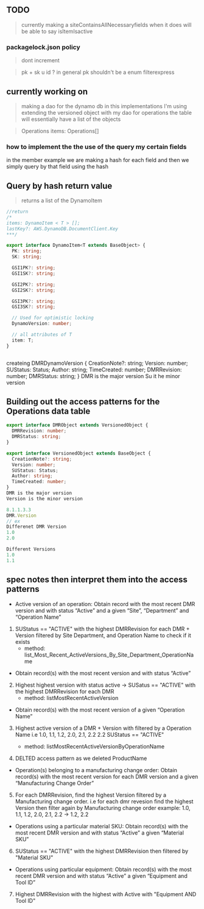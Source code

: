 ## TODO

> currently making a siteContainsAllNecessaryfields
> when it does will be able to say isItemIsactive

### packagelock.json policy

> dont increment

<!--delete packalock.json options -->
<!--and npm install it again-->
<!--adding a enum for a that will have a set options-->
<!-- pksk -->

> pk + sk
> u id ?
> in general pk shouldn't be a enum
> filterexpress

## currently working on

> making a dao for the dynamo db
> in this implementations I'm using extending the versioned object with my dao for operations
> the table will essentially have a list of the objects

> Operations
> items: Operations[]

### how to implement the the use of the query my certain fields

in the member example we are making a hash for each field and then we simply query by that field
using the hash

## Query by hash return value

> returns a list of the DynamoItem<T>

```typescript
//return
/*
items: DynamoItem < T > [];
lastKey?: AWS.DynamoDB.DocumentClient.Key
***/

export interface DynamoItem<T extends BaseObject> {
  PK: string;
  SK: string;

  GSI1PK?: string;
  GSI1SK?: string;

  GSI2PK?: string;
  GSI2SK?: string;

  GSI3PK?: string;
  GSI3SK?: string;

  // Used for optimistic locking
  DynamoVersion: number;

  // all attributes of T
  item: T;
}
```

```

```

createing DMRDynamoVersion
{
CreationNote?: string;
Version: number;
SUStatus: Status;
Author: string;
TimeCreated: number;
DMRRevision: number;
DMRStatus: string;
}
DMR is the major version
Su it he minor version

## Building out the access patterns for the Operations data table

```typescript
export interface DMRObject extends VersionedObject {
  DMRRevision: number;
  DMRStatus: string;
}

export interface VersionedObject extends BaseObject {
  CreationNote?: string;
  Version: number;
  SUStatus: Status;
  Author: string;
  TimeCreated: number;
}
DMR is the major version
Version is the minor version

8.1.1.3.3
DMR.Version
// ex
Differenet DMR Version
1.0
2.0

Different Versions
1.0
1.1

```

## spec notes then interpret them into the access patterns

- Active version of an operation: Obtain record with the most recent DMR version and with status “Active”
  and a given “Site”, “Department” and “Operation Name”

1. SUStatus == "ACTIVE" with the highest DMRRevision for each DMR + Version
   filtered by Site Department, and Operation Name to check if it exists
   - method: list_Most_Recent_ActiveVersions_By_Site_Department_OperationName

- Obtain record(s) with the most recent version and with status “Active”

2. Highest highest version with status active ->
   SUSatus == "ACTIVE" with the highest DMRRevision for each DMR
   - method: listMostRecentActiveVersion

- Obtain record(s) with the most recent version of a given “Operation Name”

3. Highest active version of a DMR + Version with filtered by a Operation Name
   i.e 1.0, 1.1, 1.2, 2.0, 2.1, 2.2
   2.2 SUStatus == "ACTIVE"

   - method: listMostRecentActiveVersionByOperationName

4. DELTED access pattern as we deleted ProductName

- Operation(s) belonging to a manufacturing change order: Obtain record(s) with the most recent version
  for each DMR version and a given “Manufacturing Change Order”

5. For each DMRRevision, find the highest Version filtered by a Manufacturing change order.
   i.e for each dmr revesion find the highest Version then filter again by Manufacturing change order
   example: 1.0, 1.1, 1.2, 2.0, 2.1, 2.2
   -> 1.2, 2.2

- Operations using a particular material SKU: Obtain record(s) with the most recent DMR version and with
  status “Active” a given “Material SKU”

6. SUStatus == "ACTIVE" with the highest DMRRevision then filtered by "Material SKU"

- Operations using particular equipment: Obtain record(s) with the most recent DMR version and with
  status “Active” a given “Equipment and Tool ID”

7. Highest DMRRevision with the highest with Active with "Equipment AND Tool ID"
